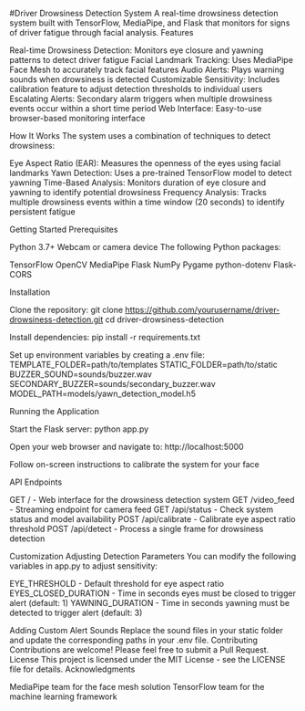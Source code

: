 #Driver Drowsiness Detection System
A real-time drowsiness detection system built with TensorFlow, MediaPipe, and Flask that monitors for signs of driver fatigue through facial analysis.
Features

Real-time Drowsiness Detection: Monitors eye closure and yawning patterns to detect driver fatigue
Facial Landmark Tracking: Uses MediaPipe Face Mesh to accurately track facial features
Audio Alerts: Plays warning sounds when drowsiness is detected
Customizable Sensitivity: Includes calibration feature to adjust detection thresholds to individual users
Escalating Alerts: Secondary alarm triggers when multiple drowsiness events occur within a short time period
Web Interface: Easy-to-use browser-based monitoring interface

How It Works
The system uses a combination of techniques to detect drowsiness:

Eye Aspect Ratio (EAR): Measures the openness of the eyes using facial landmarks
Yawn Detection: Uses a pre-trained TensorFlow model to detect yawning
Time-Based Analysis: Monitors duration of eye closure and yawning to identify potential drowsiness
Frequency Analysis: Tracks multiple drowsiness events within a time window (20 seconds) to identify persistent fatigue

Getting Started
Prerequisites

Python 3.7+
Webcam or camera device
The following Python packages:

TensorFlow
OpenCV
MediaPipe
Flask
NumPy
Pygame
python-dotenv
Flask-CORS



Installation

Clone the repository:
git clone https://github.com/yourusername/driver-drowsiness-detection.git
cd driver-drowsiness-detection

Install dependencies:
pip install -r requirements.txt

Set up environment variables by creating a .env file:
TEMPLATE_FOLDER=path/to/templates
STATIC_FOLDER=path/to/static
BUZZER_SOUND=sounds/buzzer.wav
SECONDARY_BUZZER=sounds/secondary_buzzer.wav
MODEL_PATH=models/yawn_detection_model.h5


Running the Application

Start the Flask server:
python app.py

Open your web browser and navigate to:
http://localhost:5000

Follow on-screen instructions to calibrate the system for your face

API Endpoints

GET / - Web interface for the drowsiness detection system
GET /video_feed - Streaming endpoint for camera feed
GET /api/status - Check system status and model availability
POST /api/calibrate - Calibrate eye aspect ratio threshold
POST /api/detect - Process a single frame for drowsiness detection

Customization
Adjusting Detection Parameters
You can modify the following variables in app.py to adjust sensitivity:

EYE_THRESHOLD - Default threshold for eye aspect ratio
EYES_CLOSED_DURATION - Time in seconds eyes must be closed to trigger alert (default: 1)
YAWNING_DURATION - Time in seconds yawning must be detected to trigger alert (default: 3)

Adding Custom Alert Sounds
Replace the sound files in your static folder and update the corresponding paths in your .env file.
Contributing
Contributions are welcome! Please feel free to submit a Pull Request.
License
This project is licensed under the MIT License - see the LICENSE file for details.
Acknowledgments

MediaPipe team for the face mesh solution
TensorFlow team for the machine learning framework
